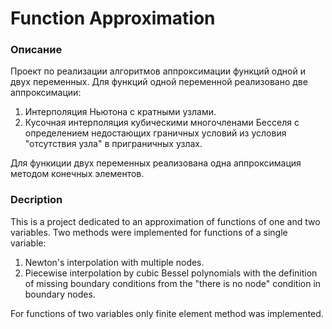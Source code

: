 # Function Approximation
### Описание 
Проект по реализации алгоритмов аппроксимации функций одной и двух переменных. Для функций одной переменной реализовано две аппроксимации: 
1. Интерполяция Ньютона с кратными узлами.
2. Кусочная интерполяция кубическими многочленами Бесселя с определением недостающих граничных условий из условия "отсутствия узла" в приграничных узлах.

Для функиции двух переменных реализована одна аппроксимация методом конечных элементов.
### Decription
This is a project dedicated to an approximation of functions of one and two variables. Two methods were implemented for functions of a single variable:
1. Newton's interpolation with multiple nodes.
2. Piecewise interpolation by cubic Bessel polynomials with the definition of missing boundary conditions from the "there is no node" condition in boundary nodes.

For functions of two variables only finite element method was implemented.
